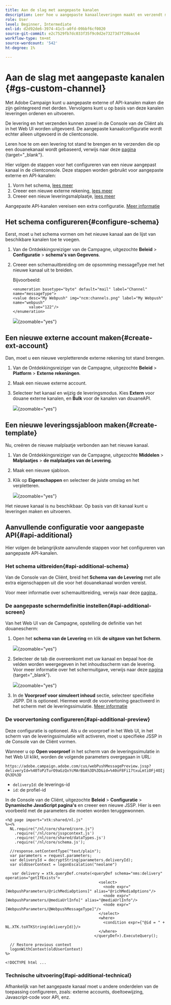 ```yaml
---
title: Aan de slag met aangepaste kanalen
description: Leer hoe u aangepaste kanaalleveringen maakt en verzendt met Adobe Campaign Web
role: User
level: Beginner, Intermediate
exl-id: d2d92de6-3974-41c5-a0fd-09bbf6cf0020
source-git-commit: e2c7529fb7dc033f35f9c0d2e73273d7f20bac64
workflow-type: tm+mt
source-wordcount: '542'
ht-degree: 1%

---
```


# Aan de slag met aangepaste kanalen {#gs-custom-channel}

Met Adobe Campaign kunt u aangepaste externe of API-kanalen maken die zijn geïntegreerd met derden. Vervolgens kunt u op basis van deze kanalen leveringen ordenen en uitvoeren.

De levering en het verzenden kunnen zowel in de Console van de Cliënt als in het Web UI worden uitgevoerd. De aangepaste kanaalconfiguratie wordt echter alleen uitgevoerd in de clientconsole.

Leren hoe te om een levering tot stand te brengen en te verzenden die op een douanekanaal wordt gebaseerd, verwijs naar deze [ pagina ](https://experienceleague.adobe.com/docs/campaign-web/v8/msg/gs-custom-channel.html){target="_blank"}.

Hier volgen de stappen voor het configureren van een nieuw aangepast kanaal in de clientconsole. Deze stappen worden gebruikt voor aangepaste externe en API-kanalen:

1. Vorm het schema, [ lees meer ](#configure-schema)
1. Creeer een nieuwe externe rekening, [ lees meer ](#create-ext-account)
1. Creeer een nieuw leveringsmalplaatje, [ lees meer ](#create-template)

Aangepaste API-kanalen vereisen een extra configuratie. [Meer informatie](#api-additional)

## Het schema configureren{#configure-schema}

Eerst, moet u het schema vormen om het nieuwe kanaal aan de lijst van beschikbare kanalen toe te voegen.

1. Van de Ontdekkingsreiziger van de Campagne, uitgezochte **Beleid** > **Configuratie** > **schema&#39;s van Gegevens**.

1. Creeer een schemauitbreiding om de opsomming messageType met het nieuwe kanaal uit te breiden.

   Bijvoorbeeld:

   ```
   <enumeration basetype="byte" default="mail" label="Channel" name="messageType">
   <value desc="My Webpush" img="ncm:channels.png" label="My Webpush" name="webpush"
          value="122"/>
   </enumeration>
   ```

   ![](assets/cus-schema.png){zoomable="yes"}

## Een nieuwe externe account maken{#create-ext-account}

Dan, moet u een nieuwe verpletterende externe rekening tot stand brengen.

1. Van de Ontdekkingsreiziger van de Campagne, uitgezochte **Beleid** > **Platform** > **Externe rekeningen**.

1. Maak een nieuwe externe account.

1. Selecteer het kanaal en wijzig de leveringsmodus. Kies **Extern** voor douane externe kanalen, en **Bulk** voor de kanalen van douaneAPI.

   ![](assets/cus-ext-account.png){zoomable="yes"}

## Een nieuwe leveringssjabloon maken{#create-template}

Nu, creëren de nieuwe malplaatje verbonden aan het nieuwe kanaal.

1. Van de Ontdekkingsreiziger van de Campagne, uitgezochte **Middelen** > **Malplaatjes** > **de malplaatjes van de Levering**.

1. Maak een nieuwe sjabloon.

1. Klik op **Eigenschappen** en selecteer de juiste omslag en het verpletteren.

   ![](assets/cus-template.png){zoomable="yes"}

Het nieuwe kanaal is nu beschikbaar. Op basis van dit kanaal kunt u leveringen maken en uitvoeren.

## Aanvullende configuratie voor aangepaste API{#api-additional}

Hier volgen de belangrijkste aanvullende stappen voor het configureren van aangepaste API-kanalen.

### Het schema uitbreiden{#api-additional-schema}

Van de Console van de Cliënt, breid het **Schema van de Levering** met alle extra eigenschappen uit die voor het douanekanaal worden vereist.

Voor meer informatie over schemauitbreiding, verwijs naar deze [ pagina ](../dev/extend-schema.md).

### De aangepaste schermdefinitie instellen{#api-additional-screen}

Van het Web UI van de Campagne, opstelling de definitie van het douanescherm:

1. Open het **schema van de Levering** en klik **de uitgave van het Scherm**.

   ![](assets/cus-schema2.png){zoomable="yes"}

1. Selecteer de tab die overeenkomt met uw kanaal en bepaal hoe de velden worden weergegeven in het inhoudsscherm van de levering. Voor meer informatie over het schermuitgave, verwijs naar deze [ pagina ](https://experienceleague.adobe.com/docs/campaign-web/v8/conf/schemas.html#fields){target="_blank"}.

   ![](assets/cus-schema3.png){zoomable="yes"}

1. In de **Voorproef voor simuleert inhoud** sectie, selecteer specifieke JSPP. Dit is optioneel. Hiermee wordt de voorvertoning geactiveerd in het scherm met de leveringssimulatie. [Meer informatie](#api-additional-preview)

### De voorvertoning configureren{#api-additional-preview}

Deze configuratie is optioneel. Als u de voorproef in het Web UI, in het scherm van de leveringssimulatie wilt activeren, moet u specifieke JSSP in de Console van de Cliënt vormen.

Wanneer u op **Open voorproef** in het scherm van de leveringssimulatie in het Web UI klikt, worden de volgende parameters overgegaan in URL:

`https://adobe.campaign.adobe.com/cus/webPushMessagePreview.jssp?deliveryId=%40ToPzTurO9aGzQxYcMArBbA%3D%3D&id=%40oF8Fi17txuLmtiOFj4OIjQ%3D%3D`

* `deliveryId`: de leverings-id
* `id`: de profiel-id

In de Console van de Cliënt, uitgezochte **Beleid** > **Configuratie** > **Dynamische JavaScript pagina&#39;s** en creeer een nieuwe JSSP. Hier is een voorbeeld met de parameters die moeten worden teruggewonnen.

```
<%@ page import="xtk:shared/nl.js"
%><%
  NL.require("/nl/core/shared/core.js")
    .require('/nl/core/jsspcontext.js')
    .require('/nl/core/shared/dataTypes.js')
    .require('/nl/core/schema.js');
    
  //response.setContentType("text/plain");
  var parameters = request.parameters;
  var deliveryId = decryptString(parameters.deliveryId);
  var oldUserContext = logonEscalation("neolane")
  
   var delivery = xtk.queryDef.create(<queryDef schema="nms:delivery" operation="getIfExists">
                                         <select>
                                           <node expr="[WebpushParameters/@richMediaOptions]" alias="@richMediaOptions"/>
                                           <node expr="[WebpushParameters/@mediaUrlInfo]" alias="@mediaUrlInfo"/>
                                           <node expr="[WebpushParameters/@WebpushMessageType]"/>
                                         </select>
                                         <where>
                                           <condition expr={"@id = " + NL.XTK.toXTKString(deliveryId)}/>
                                         </where>
                                       </queryDef>).ExecuteQuery();

  // Restore previous context
  logonWithContext(oldUserContext)
%>

<!DOCTYPE html ...
```

### Technische uitvoering{#api-additional-technical}

Afhankelijk van het aangepaste kanaal moet u andere onderdelen van de toepassing configureren, zoals: externe accounts, doeltoewijzing, Javascript-code voor API, enz.

